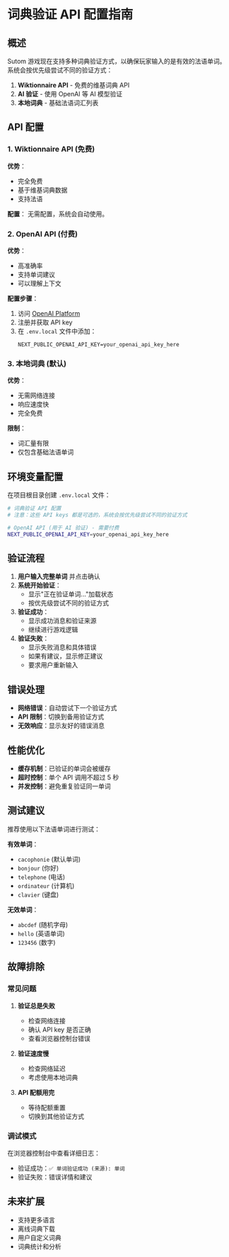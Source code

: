 # 词典验证 API 配置指南

## 概述

Sutom 游戏现在支持多种词典验证方式，以确保玩家输入的是有效的法语单词。系统会按优先级尝试不同的验证方式：

1. **Wiktionnaire API** - 免费的维基词典 API
2. **AI 验证** - 使用 OpenAI 等 AI 模型验证
3. **本地词典** - 基础法语词汇列表

## API 配置

### 1. Wiktionnaire API (免费)

**优势**：
- 完全免费
- 基于维基词典数据
- 支持法语

**配置**：
无需配置，系统会自动使用。

### 2. OpenAI API (付费)

**优势**：
- 高准确率
- 支持单词建议
- 可以理解上下文

**配置步骤**：
1. 访问 [OpenAI Platform](https://platform.openai.com/api-keys)
2. 注册并获取 API key
3. 在 `.env.local` 文件中添加：
   ```
   NEXT_PUBLIC_OPENAI_API_KEY=your_openai_api_key_here
   ```

### 3. 本地词典 (默认)

**优势**：
- 无需网络连接
- 响应速度快
- 完全免费

**限制**：
- 词汇量有限
- 仅包含基础法语单词

## 环境变量配置

在项目根目录创建 `.env.local` 文件：

```bash
# 词典验证 API 配置
# 注意：这些 API keys 都是可选的，系统会按优先级尝试不同的验证方式

# OpenAI API (用于 AI 验证) - 需要付费
NEXT_PUBLIC_OPENAI_API_KEY=your_openai_api_key_here
```

## 验证流程

1. **用户输入完整单词** 并点击确认
2. **系统开始验证**：
   - 显示"正在验证单词..."加载状态
   - 按优先级尝试不同的验证方式
3. **验证成功**：
   - 显示成功消息和验证来源
   - 继续进行游戏逻辑
4. **验证失败**：
   - 显示失败消息和具体错误
   - 如果有建议，显示修正建议
   - 要求用户重新输入

## 错误处理

- **网络错误**：自动尝试下一个验证方式
- **API 限制**：切换到备用验证方式
- **无效响应**：显示友好的错误消息

## 性能优化

- **缓存机制**：已验证的单词会被缓存
- **超时控制**：单个 API 调用不超过 5 秒
- **并发控制**：避免重复验证同一单词

## 测试建议

推荐使用以下法语单词进行测试：

**有效单词**：
- `cacophonie` (默认单词)
- `bonjour` (你好)
- `telephone` (电话)
- `ordinateur` (计算机)
- `clavier` (键盘)

**无效单词**：
- `abcdef` (随机字母)
- `hello` (英语单词)
- `123456` (数字)

## 故障排除

### 常见问题

1. **验证总是失败**
   - 检查网络连接
   - 确认 API key 是否正确
   - 查看浏览器控制台错误

2. **验证速度慢**
   - 检查网络延迟
   - 考虑使用本地词典

3. **API 配额用完**
   - 等待配额重置
   - 切换到其他验证方式

### 调试模式

在浏览器控制台中查看详细日志：
- 验证成功：`✅ 单词验证成功 (来源): 单词`
- 验证失败：错误详情和建议

## 未来扩展

- 支持更多语言
- 离线词典下载
- 用户自定义词典
- 词典统计和分析 